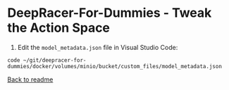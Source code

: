 # **DeepRacer-For-Dummies - Tweak the Action Space**

1. Edit the `model_metadata.json` file in Visual Studio Code:

```terminal
code ~/git/deepracer-for-dummies/docker/volumes/minio/bucket/custom_files/model_metadata.json
```

[Back to readme](../README.md)
